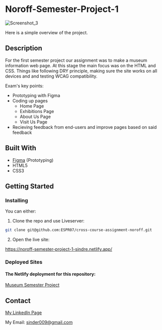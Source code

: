 # Noroff-Semester-Project-1
![Screenshot_3](https://github.com/ESPR07/Noroff-Semester-Project-1/assets/111272036/f87c25a3-6b03-43cd-847e-3612b4c5df8c)


Here is a simple overview of the project.

## Description
For the first semester project our assignment was to make a museum information web page. At this stage the main focus was on the HTML and CSS. Things like following DRY principle, making sure the site works on all devices and and testing WCAG compatibility.

Exam's key points:
- Prototyping with Figma
- Coding up pages
  - Home Page
  - Exhibitions Page
  - About Us Page
  - Visit Us Page
- Recieving feedback from end-users and improve pages based on said feedback

## Built With
- [Figma](https://www.figma.com/) (Prototyping)
- HTML5
- CSS3

## Getting Started

### Installing

You can either:

1. Clone the repo and use Liveserver:

```bash
git clone git@github.com:ESPR07/cross-course-assignment-noroff.git
```

2. Open the live site:

https://noroff-semester-project-1-sindre.netlify.app/

### Deployed Sites

#### The Netlify deployment for this repository:
[Museum Semester Project](https://noroff-semester-project-1-sindre.netlify.app/)

## Contact
[My LinkedIn Page](https://www.linkedin.com/in/sindre-str%C3%B8ms%C3%A6ther-der%C3%A5s-212353249/)

My Email: sinder009@gmail.com 
